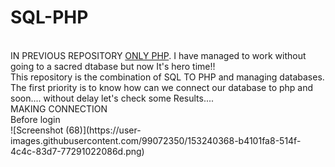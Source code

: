 # SQL-PHP
</br>
IN PREVIOUS REPOSITORY <a href="https://github.com/Loftyvirus/PHP-project-69">ONLY PHP</a>. I have managed to work without going to a sacred dtabase but now It's hero time!!</br>
This repository is the combination of SQL TO PHP and managing databases.</br>
The first priority is to know how can we connect our database to php and soon....
without delay let's check some Results....
<br>
MAKING CONNECTION </br>
Before login</br>
![Screenshot (68)](https://user-images.githubusercontent.com/99072350/153240368-b4101fa8-514f-4c4c-83d7-77291022086d.png)

